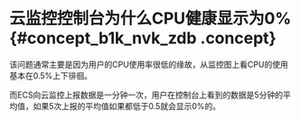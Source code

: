 # 云监控控制台为什么CPU健康显示为0% {#concept_b1k_nvk_zdb .concept}

该问题通常主要是因为用户的CPU使用率很低的缘故，从监控图上看CPU的使用基本在0.5%上下徘徊。

而ECS向云监控上报数据是一分钟一次，用户在控制台上看到的数据是5分钟的平均值，如果5次上报的平均值如果都低于0.5就会显示0%的。

